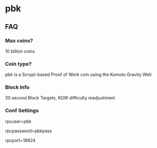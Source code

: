 # pbk

## FAQ

### Max coins?
10 billion coins

### Coin type?
pbk is a Scrypt-based Proof of Work coin using the Komoto Gravity Well.

### Block Info

30 second Block Targets, KGW difficulty readjustment


### Conf Settings

rpcuser=pbk

rpcpassword=pbkpass

rpcport=18824
